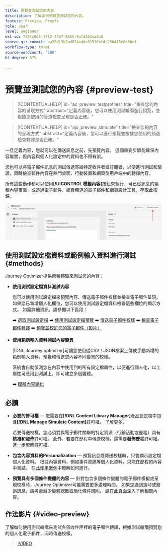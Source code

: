 ```yaml
---
title: 預覽並測試您的內容
description: 了解如何預覽並測試您的內容。
feature: Preview, Proofs
role: User
level: Beginner
exl-id: 736fc861-17f2-47b7-8635-9afd261ea3a8
source-git-commit: aa28d13b2ad874e4dc61510bfdc250415e8e8be1
workflow-type: tm+mt
source-wordcount: '500'
ht-degree: 57%

---
```


# 預覽並測試您的內容 {#preview-test}

>[!CONTEXTUALHELP]
>id="ac_preview_testprofiles"
>title="檢查您的內容的呈現方式"
>abstract="定義內容後，您可以使用測試輪廓進行預覽，並根據您使用的管道檢查呈現是否正確。"

>[!CONTEXTUALHELP]
>id="ajo_preview_simulate"
>title="檢查您的內容的呈現方式"
>abstract="定義內容後，您可以進行預覽並根據您使用的頻道檢查轉譯是否正確。"

一旦定義內容，您就可以在傳送訊息之前，先預覽內容。 這個重要步驟能確保內容屬實，但內容與個人化設定中的資料也不得有誤。

您也可以將電子郵件訊息的測試傳遞寄給特定收件者或訂閱者，以便進行測試和驗證，同時檢查郵件內容在熱門桌面、行動裝置和網頁型用戶端中的轉譯內容。

所有這些動作都可以使用&#x200B;**[!UICONTROL 模擬內容]**&#x200B;按鈕來執行，可已從訊息的編輯內容畫面，或透過電子郵件、網頁頻道的電子郵件和網頁設計工具，存取此按鈕。

![](../email/assets/email-preview-button.png)

## 使用測試設定檔資料或範例輸入資料進行測試 {#methods}

Journey Optimizer提供兩種體驗來測試您的內容：

* **使用測試設定檔資料測試內容**

  您可以使用測試設定檔來預覽內容、傳送電子郵件校樣並檢查電子郵件呈現。 如果您已新增個人化欄位，您可以使用測試設定檔資料檢查這些欄位的顯示方式。 如需詳細資訊，請參閱以下區段：

  ➡️ [選取測試設定檔](test-profiles.md)
➡️ [使用測試設定檔預覽](preview.md)
➡️ [傳送電子郵件校樣](proofs.md)
➡️ [檢查電子郵件轉譯](rendering.md)
➡️ [預覽並校訂您的電子郵件（影片）](#video-preview)

* **使用範例輸入資料測試內容變異**

  [!DNL Journey optimizer]可讓您使用從CSV / JSON檔案上傳或手動新增的範例輸入資料，預覽和傳送您內容不同變異的校樣。

  系統會自動偵測您在內容中使用到的所有設定檔屬性，以便進行個人化，以上屬性可應用到測試上，即可建立多個變體。

  ➡️ [模擬內容變化](../test-approve/simulate-sample-input.md)

## 必讀

* **必要的許可權** — 您需要在&#x200B;**[!DNL Content Library Manager]**&#x200B;產品設定檔中包含&#x200B;**[!DNL Manage Simulate Content]**&#x200B;許可權。 [了解更多](../administration/ootb-product-profiles.md#content-library-manager)。

  若要傳送校樣，您必須對與電子郵件關聯的特定資源（行銷活動或歷程）具有&#x200B;**核准和發佈**&#x200B;許可權。 此外，若要在歷程中傳送校樣，還需要&#x200B;**發佈歷程**&#x200B;許可權。 [進一步瞭解許可權](../administration/ootb-permissions.md)。

* **包含內容資料的Personalization** — 預覽訊息或傳送校樣時，只會顯示設定檔個人化資料。 根據內容資料，例如事件資訊等個人化資料，只能在歷程的內容中測試。 在[此使用案例](../personalization/personalization-use-case.md)中瞭解如何進行。

* **預覽具有多個條件變體的內容** — 針對包含多個條件變體的電子郵件模擬或呈現校樣時，Journey Optimizer可能需要更多處理時間。 如果您遇到逾時或錯誤訊息，請考慮減少變體總數或簡化條件規則。 請在[此頁面](../personalization/dynamic-content.md)深入了解相關內容。

## 作法影片 {#video-preview}

了解如何使用測試輪廓來測試各個收件匣裡的電子郵件轉譯，根據測試輪廓預覽您的個人化電子郵件，同時傳送校樣。

>[!VIDEO](https://video.tv.adobe.com/v/3425026?quality=12)
